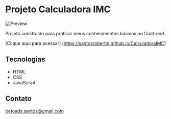 # Projeto Calculadora IMC

![Preview](/.github/preview.png)

Projeto construído para praticar meus conhecimentos básicos no front-end.

[Clique aqui para acessar] (https://santosrobertin.github.io/CalculadoraIMC)

## Tecnologias
- HTML
- CSS
- JavaScript

## Contato

betoads.santos@gmail.com